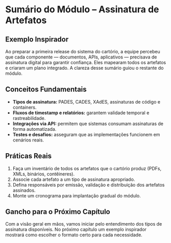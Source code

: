 # Sumário do Módulo – Assinatura de Artefatos

## Exemplo Inspirador

Ao preparar a primeira release do sistema do cartório, a equipe percebeu que cada componente — documentos, APIs, aplicativos — precisava de assinatura digital para garantir confiança. Eles mapearam todos os artefatos e criaram um plano integrado. A clareza desse sumário guiou o restante do módulo.

## Conceitos Fundamentais

- **Tipos de assinatura:** PADES, CADES, XAdES, assinaturas de código e containers.
- **Fluxos de timestamp e relatórios:** garantem validade temporal e rastreabilidade.
- **Integrações via API:** permitem que sistemas consumam assinaturas de forma automatizada.
- **Testes e desafios:** asseguram que as implementações funcionem em cenários reais.

## Práticas Reais

1. Faça um inventário de todos os artefatos que o cartório produz (PDFs, XMLs, binários, contêineres).
2. Associe cada artefato a um tipo de assinatura apropriado.
3. Defina responsáveis por emissão, validação e distribuição dos artefatos assinados.
4. Monte um cronograma para implantação gradual do módulo.

## Gancho para o Próximo Capítulo

Com a visão geral em mãos, vamos iniciar pelo entendimento dos tipos de assinatura disponíveis. No próximo capítulo um exemplo inspirador mostrará como escolher o formato certo para cada necessidade.
